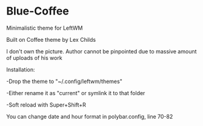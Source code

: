 # Blue-Coffee
Minimalistic theme for LeftWM 



Built on Coffee theme by Lex Childs

I don't own the picture. Author cannot be pinpointed due to massive amount of uploads of his work



Installation:

-Drop the theme to "~/.config/leftwm/themes"

-Either rename it as "current" or symlink it to that folder

-Soft reload with Super+Shift+R



You can change date and hour format in polybar.config, line 70-82
